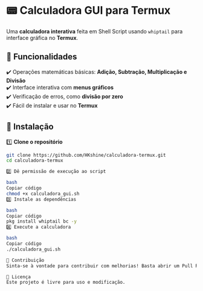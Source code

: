 # 📟 Calculadora GUI para Termux

Uma **calculadora interativa** feita em Shell Script usando `whiptail` para interface gráfica no **Termux**.

## 📌 Funcionalidades
✔️ Operações matemáticas básicas: **Adição, Subtração, Multiplicação e Divisão**  
✔️ Interface interativa com **menus gráficos**  
✔️ Verificação de erros, como **divisão por zero**  
✔️ Fácil de instalar e usar no **Termux**  

## 🚀 Instalação

1️⃣ **Clone o repositório**  
```bash
git clone https://github.com/HKshine/calculadora-termux.git
cd calculadora-termux

2️⃣ Dê permissão de execução ao script

bash
Copiar código
chmod +x calculadora_gui.sh
3️⃣ Instale as dependências

bash
Copiar código
pkg install whiptail bc -y
4️⃣ Execute a calculadora

bash
Copiar código
./calculadora_gui.sh

🤝 Contribuição
Sinta-se à vontade para contribuir com melhorias! Basta abrir um Pull Request.

📜 Licença
Este projeto é livre para uso e modificação.


